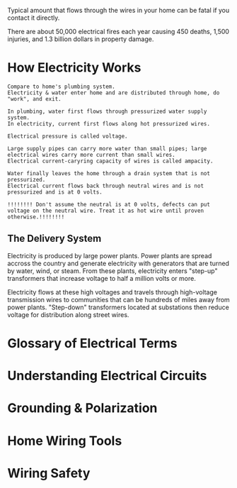 Typical amount that flows through the wires in your home can be fatal if you contact it directly.

There are about 50,000 electrical fires each year causing 450 deaths, 1,500 injuries, and 1.3 billion dollars in property damage.


# How Electricity Works
    Compare to home's plumbing system.
    Electricity & water enter home and are distributed through home, do "work", and exit.

    In plumbing, water first flows through pressurized water supply system.
    In electricity, current first flows along hot pressurized wires.

    Electrical pressure is called voltage.

    Large supply pipes can carry more water than small pipes; large electrical wires carry more current than small wires. 
    Electrical current-caryring capacity of wires is called ampacity. 

    Water finally leaves the home through a drain system that is not pressurized.
    Electrical current flows back through neutral wires and is not pressurized and is at 0 volts. 
    
    !!!!!!!! Don't assume the neutral is at 0 volts, defects can put voltage on the neutral wire. Treat it as hot wire until proven otherwise.!!!!!!!!

## The Delivery System
Electricity is produced by large power plants.
Power plants are spread accross the country and generate electricity with generators that are turned by water, wind, or steam.
From these plants, electricity enters "step-up" transformers that increase voltage to half a million volts or more.

Electricity flows at these high voltages and travels through high-voltage transmission wires to communities that can be hundreds of miles away from power plants. 
"Step-down" transformers located at substations then reduce voltage for distribution along street wires. 





# Glossary of Electrical Terms

# Understanding Electrical Circuits

# Grounding & Polarization

# Home Wiring Tools

# Wiring Safety
